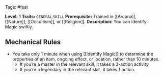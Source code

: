 Tags: #feat 

**Level:** 1
**Traits:** `GENERAL` `SKILL`
**Prerequisite:** Trained in [[Arcana]], [[Nature]], [[Occultism]], or [[Religion]].
**Description:** You can Identify Magic swiftly.
## Mechanical Rules

- You take only 1 minute when using [[Identify Magic]] to determine the properties of an item, ongoing effect, or location, rather than 10 minutes.
	- If you’re a master in the relevant skill, it takes a 3-action activity
	- If you’re a legendary in the relevant skill, it takes 1 action.